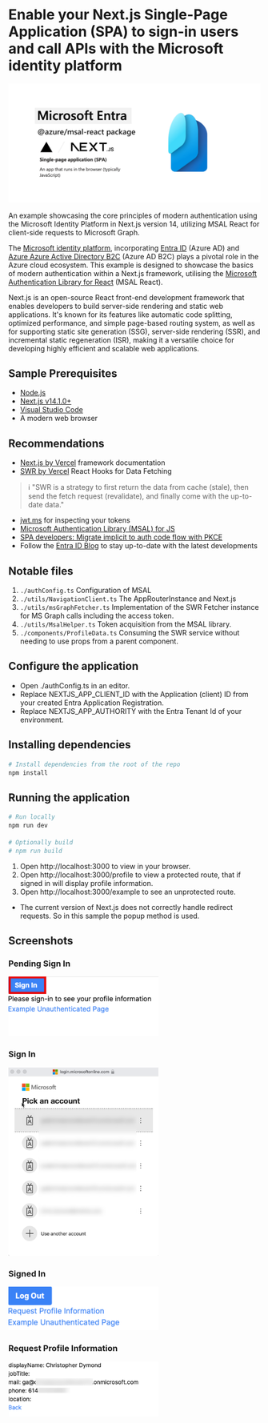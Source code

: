 # Enable your Next.js Single-Page Application (SPA) to sign-in users and call APIs with the Microsoft identity platform

<p align="center">
<img src="images/repository-open-graph-template.png" width="600"/>
</p>

An example showcasing the core principles of modern authentication using the Microsoft Identity Platform in Next.js version 14, utilizing MSAL React for client-side requests to Microsoft Graph.

The [Microsoft identity platform](https://docs.microsoft.com/azure/active-directory/develop/v2-overview), incorporating [Entra ID](https://learn.microsoft.com/en-au/entra/fundamentals/whatis) (Azure AD) and [Azure Azure Active Directory B2C](https://docs.microsoft.com/azure/active-directory-b2c/overview) (Azure AD B2C) plays a pivotal role in the Azure cloud ecosystem.
This example is designed to showcase the basics of modern authentication within a Next.js framework, utilising the [Microsoft Authentication Library for React](https://github.com/AzureAD/microsoft-authentication-library-for-js/tree/dev/lib/msal-react) (MSAL React).

Next.js is an open-source React front-end development framework that enables developers to build server-side rendering and static web applications. It's known for its features like automatic code splitting, optimized performance, and simple page-based routing system, as well as for supporting static site generation (SSG), server-side rendering (SSR), and incremental static regeneration (ISR), making it a versatile choice for developing highly efficient and scalable web applications.

## Sample Prerequisites

- [Node.js](https://nodejs.org/en/download/)
- [Next.js v14.1.0+](https://nextjs.org/docs/getting-started/installation)
- [Visual Studio Code](https://code.visualstudio.com/download)
- A modern web browser

## Recommendations

- [Next.js by Vercel](https://nextjs.org/docs) framework documentation
- [SWR by Vercel](https://swr.vercel.app) React Hooks for Data Fetching
> :information_source: "SWR is a strategy to first return the data from cache (stale), then send the fetch request (revalidate), and finally come with the up-to-date data."
- [jwt.ms](https://jwt.ms) for inspecting your tokens
- [Microsoft Authentication Library (MSAL) for JS](https://github.com/AzureAD/microsoft-authentication-library-for-js)
- [SPA developers: Migrate implicit to auth code flow with PKCE](https://devblogs.microsoft.com/identity/migrate-to-auth-code-flow/)
- Follow the [Entra ID Blog](https://techcommunity.microsoft.com/t5/microsoft-entra-blog/bg-p/Identity) to stay up-to-date with the latest developments

## Notable files
1. `./authConfig.ts` Configuration of MSAL
2. `./utils/NavigationClient.ts` The AppRouterInstance and Next.js
3. `./utils/msGraphFetcher.ts` Implementation of the SWR Fetcher instance for MS Graph calls including the access token.
4. `./utils/MsalHelper.ts` Token acquisition from the MSAL library.
5. `./components/ProfileData.ts` Consuming the SWR service without needing to use props from a parent component.

## Configure the application

- Open ./authConfig.ts in an editor.
- Replace NEXTJS_APP_CLIENT_ID with the Application (client) ID from your created Entra Application Registration.
- Replace NEXTJS_APP_AUTHORITY with the Entra Tenant Id of your environment.

## Installing dependencies
```bash
# Install dependencies from the root of the repo
npm install
```
## Running the application
```bash
# Run locally
npm run dev

# Optionally build
# npm run build
```

1. Open http://localhost:3000 to view in your browser.
2. Open http://localhost:3000/profile to view a protected route, that if signed in will display profile information.
3. Open http://localhost:3000/example to see an unprotected route.

- The current version of Next.js does not correctly handle redirect requests. So in this sample the popup method is used.

## Screenshots

### Pending Sign In
<img src="images/image1.png" width="300">

### Sign In
<img src="images/image2.png" width="300">

### Signed In
<img src="images/image3.png" width="300">

### Request Profile Information
<img src="images/image4.png" width="300">
